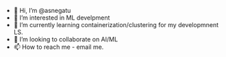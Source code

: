 - 👋 Hi, I’m @asnegatu
- 👀 I’m interested in ML develpment
- 🌱 I’m currently learning containerization/clustering for my developmnent LS.
- 💞️ I’m looking to collaborate on AI/ML
- 📫 How to reach me - email me.

<!---
asnegatu/asnegatu is a ✨ special ✨ repository because its `README.md` (this file) appears on your GitHub profile.
You can click the Preview link to take a look at your changes.
--->
